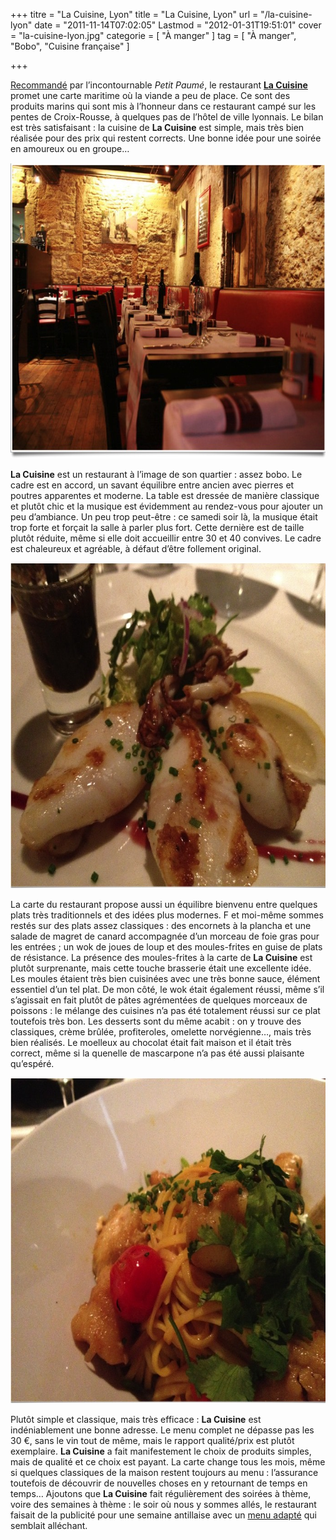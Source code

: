 +++
titre = "La Cuisine, Lyon"
title = "La Cuisine, Lyon"
url = "/la-cuisine-lyon"
date = "2011-11-14T07:02:05"
Lastmod = "2012-01-31T19:51:01"
cover = "la-cuisine-lyon.jpg"
categorie = [ "À manger" ]
tag = [ "À manger", "Bobo", "Cuisine française" ]

+++

<p><a href="http://www.petitpaume.com/etablissement/la-cuisine-poissons.htm">Recommandé</a> par l&rsquo;incontournable <em>Petit Paumé</em>, le restaurant <strong><a href="http://www.restaurant-lacuisine.fr/index.php">La Cuisine</a></strong> promet une carte maritime où la viande a peu de place. Ce sont des produits marins qui sont mis à l&rsquo;honneur dans ce restaurant campé sur les pentes de Croix-Rousse, à quelques pas de l&rsquo;hôtel de ville lyonnais. Le bilan est très satisfaisant : la cuisine de <strong>La Cuisine</strong> est simple, mais très bien réalisée pour des prix qui restent corrects. Une bonne idée pour une soirée en amoureux ou en groupe…</p>
<div style="text-align: center;"><img class="aligncenter" style="border-style: initial; border-color: initial; border-width: 0px;" src="lyon-la-cuisine.jpg" alt="Lyon la cuisine" width="690" height="473" border="0" /></div>
<p><strong>La Cuisine</strong> est un restaurant à l&rsquo;image de son quartier : assez bobo. Le cadre est en accord, un savant équilibre entre ancien avec pierres et poutres apparentes et moderne. La table est dressée de manière classique et plutôt chic et la musique est évidemment au rendez-vous pour ajouter un peu d&rsquo;ambiance. Un peu trop peut-être : ce samedi soir là, la musique était trop forte et forçait la salle à parler plus fort. Cette dernière est de taille plutôt réduite, même si elle doit accueillir entre 30 et 40 convives. Le cadre est chaleureux et agréable, à défaut d&rsquo;être follement original.</p>
<div style="text-align: center;"><img class="aligncenter" style="border-style: initial; border-color: initial; border-width: 0px;" src="restaurant-la-cuisine-lyon.jpg" alt="Restaurant la cuisine lyon" width="690" height="521" border="0" /></div>
<p>La carte du restaurant propose aussi un équilibre bienvenu entre quelques plats très traditionnels et des idées plus modernes. F et moi-même sommes restés sur des plats assez classiques : des encornets à la plancha et une salade de magret de canard accompagnée d&rsquo;un morceau de foie gras pour les entrées ; un wok de joues de loup et des moules-frites en guise de plats de résistance. La présence des moules-frites à la carte de <strong>La Cuisine</strong> est plutôt surprenante, mais cette touche brasserie était une excellente idée. Les moules étaient très bien cuisinées avec une très bonne sauce, élément essentiel d&rsquo;un tel plat. De mon côté, le wok était également réussi, même s&rsquo;il s&rsquo;agissait en fait plutôt de pâtes agrémentées de quelques morceaux de poissons : le mélange des cuisines n&rsquo;a pas été totalement réussi sur ce plat toutefois très bon. Les desserts sont du même acabit : on y trouve des classiques, crème brûlée, profiteroles, omelette norvégienne…, mais très bien réalisés. Le moelleux au chocolat était fait maison et il était très correct, même si la quenelle de mascarpone n&rsquo;a pas été aussi plaisante qu&rsquo;espéré.</p>
<div style="text-align: center;"><img class="aligncenter" style="border-style: initial; border-color: initial; border-width: 0px;" src="la-cuisine-lyon-wok.jpg" alt="La cuisine lyon wok" width="690" height="521" border="0" /></div>
<p>Plutôt simple et classique, mais très efficace : <strong>La Cuisine</strong> est indéniablement une bonne adresse. Le menu complet ne dépasse pas les 30 €, sans le vin tout de même, mais le rapport qualité/prix est plutôt exemplaire. <strong>La Cuisine</strong> a fait manifestement le choix de produits simples, mais de qualité et ce choix est payant. La carte change tous les mois, même si quelques classiques de la maison restent toujours au menu : l&rsquo;assurance toutefois de découvrir de nouvelles choses en y retournant de temps en temps… Ajoutons que <strong>La Cuisine</strong> fait régulièrement des soirées à thème, voire des semaines à thème : le soir où nous y sommes allés, le restaurant faisait de la publicité pour une semaine antillaise avec un <a href="http://www.facebook.com/photo.php?fbid=10150355374176775&amp;set=a.439934526774.229350.141856716774&amp;type=1&amp;theater">menu adapté</a> qui semblait alléchant.</p>

